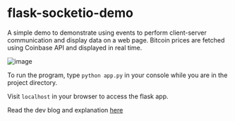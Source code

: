 # flask-socketio-demo
A simple demo to demonstrate using events to perform client-server communication and display data on a web page. Bitcoin prices are fetched using Coinbase API and displayed in real time.

![image](https://user-images.githubusercontent.com/32733783/146593242-79c11b31-b578-4445-9f07-ca0bacecc13a.png)

To run the program, type ```python app.py``` in your console while you are in the project directory.

Visit `localhost` in your browser to access the flask app.

Read the dev blog and explanation [here](https://medium.com/the-research-nest/how-to-log-data-in-real-time-on-a-web-page-using-flask-socketio-in-python-fb55f9dad100)
